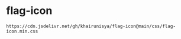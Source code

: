 # flag-icon
<pre><code>https://cdn.jsdelivr.net/gh/khairunisya/flag-icon@main/css/flag-icon.min.css</code></pre>
